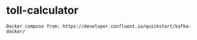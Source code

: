 # toll-calculator

```
Docker compose from: https://developer.confluent.io/quickstart/kafka-docker/
```